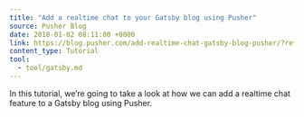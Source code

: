 ```yaml
---
title: "Add a realtime chat to your Gatsby blog using Pusher"
source: Pusher Blog
date: 2018-01-02 08:11:00 +0000
link: https://blog.pusher.com/add-realtime-chat-gatsby-blog-pusher/?ref=stackshare
content_type: Tutorial
tool:
  - tool/gatsby.md
---
```

In this tutorial, we’re going to take a look at how we can add a realtime chat feature to a Gatsby blog using Pusher.





